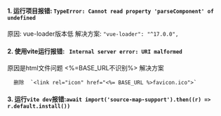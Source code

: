 #### 1. 运行项目报错:  `TypeError: Cannot read property 'parseComponent' of undefined`

原因: vue-loader版本低
解决方案: `"vue-loader": "^17.0.0",`


#### 2. 使用vite运行报错: ` Internal server error: URI malformed`
原因是html文件问题 <%=BASE_URL不识别%>
解决方案
```
  删除  `<link rel="icon" href="<%= BASE_URL %>favicon.ico">`
```


#### 3. 运行`vite dev`报错:`await import('source-map-support').then((r) => r.default.install())`
